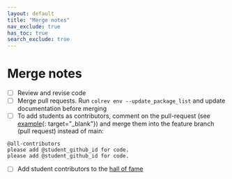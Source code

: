 ```yaml
---
layout: default
title: "Merge notes"
nav_exclude: true
has_toc: true
search_exclude: true
---
```


# Merge notes

- [ ] Review and revise code
- [ ] Merge pull requests. Run `colrev env --update_package_list` and update documentation before merging
- [ ] To add students as contributors, comment on the pull-request (see [example](https://github.com/CoLRev-Environment/colrev/pull/199){: target="_blank"}) and merge them into the feature branch (pull request) instead of main:

```
@all-contributors
please add @student_github_id for code. 
please add @student_github_id for code.
```

- [ ] Add student contributors to the [hall of fame](hall_of_fame.html)